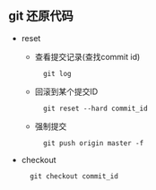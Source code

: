 ## git 还原代码
- reset
	- 查看提交记录(查找commit id)
	
    		git log
    - 回滚到某个提交ID
    
    		git reset --hard commit_id
    - 强制提交
    
    		git push origin master -f
- checkout
	
    	git checkout commit_id